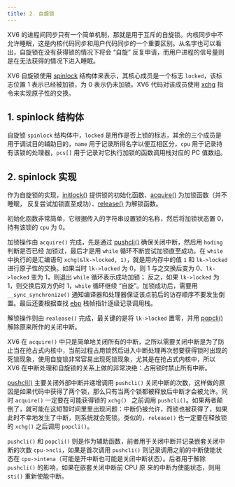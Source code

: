 ```yaml
---
title: 2. 自旋锁
---
```


XV6 的进程间同步只有一个简单机制，那就是用于互斥的自旋锁。内核同步中不允许睡眠，这是内核代码同步和用户代码同步的一个重要区别。从名字也可以看出，自旋锁在没有获得锁的情况下将会 “自旋” 反复申请，而用户进程的信号量则是在无法获得的情况下进入睡眠。

XV6 自旋锁使用 [spinlock](https://github.com/professordeng/xv6-expansion/blob/master/spinlock.h) 结构体来表示，其核心成员是一个标志 `locked`，该标志位置 1 表示已经被加锁，为 0 表示仍未加锁。XV6 代码对该成员使用 [xchg](https://github.com/professordeng/xv6-expansion/blob/master/x86.h#L120) 指令来实现原子性的交换。 

## 1. spinlock 结构体

自旋锁 `spinlock` 结构体中，`locked` 是用作是否上锁的标志，其余的三个成员是用于调试目的辅助目的，`name` 用于记录所得名字以便互相区分，`cpu` 用于记录持有该锁的处理器，`pcs[]` 用于记录对它执行加锁的函数调用栈对应的 PC 值数组。

## 2. spinlock 实现

作为自旋锁的实现，[initlock()](https://github.com/professordeng/xv6-expansion/blob/master/spinlock.c#L12) 提供锁的初始化函数、[acquire()](https://github.com/professordeng/xv6-expansion/blob/master/spinlock.c#L20) 为加锁函数（并不睡眠， 反复尝试加锁直至成功）、[release()](https://github.com/professordeng/xv6-expansion/blob/master/spinlock.c#L45) 为解锁函数。

初始化函数非常简单，它根据传入的字符串设置锁的名称，然后将加锁状态置 0，持有该锁的 `cpu` 为 0。 

加锁操作由 `acquire()` 完成，先是通过 [pushcli()](https://github.com/professordeng/xv6-expansion/blob/master/spinlock.c#L100) 确保关闭中断，然后用 `hoding` 判断是否已经 加锁过，最后才是用 `while` 循环不断尝试加锁直至成功。在 `while` 中执行的是汇编语句 `xchg(&lk->locked, 1)`，就是用内存中的值 `1` 和 `lk->locked` 进行原子性的交换。如果当时 `lk->locked` 为 0，则 1 与之交换后变为 0、`lk->locked` 变为 1，则退出 `while` 循环表示成功加锁； 反之，如果 `lk->locked` 为 1，则交换后双方仍时 1，`while` 循环继续 “自旋”。加锁成功后，需要用 `__sync_synchronize()` 通知编译器和处理器保证该点前后的访存顺序不要发生倒置。最后还要根据查找 [ebp](https://github.com/professordeng/xv6-expansion/blob/master/spinlock.c#L70) 栈帧指针逐级记录调用栈。

解锁操作则由 `realease()` 完成，最关键的是将 `lk->locked` 置零，并用 [popcli()](https://github.com/professordeng/xv6-expansion/blob/master/spinlock.c#L116) 解除原来所作的关闭中断。

XV6 在 `acquire()` 中只是简单地关闭所有的中断，之所以需要关闭中断是为了防止当在抢占式内核中，当前过程占用锁然后进入中断处理再次想要获得锁时出现的死锁现象，使用自旋锁非常容易出现死锁现象，尤其是在抢占式内核中，所以 XV6 在中断处理和自旋锁的关系上做的非常决绝：占用锁时禁止所有中断。

[pushcli()](https://github.com/professordeng/xv6-expansion/blob/master/spinlock.c#L100) 主要关闭外部中断并递增调用 `pushcli()` 关闭中断的次数，这样做的原因是如果代码中获得了两个锁，那么只有当两个锁都被释放后中断才会被允许。同时 `acquire()`  一定要在可能获得锁的 `xchg() ` 之前调用 `pushcli()`。如果两者颠倒了，就可能在这短暂时间里里出现问题：中断仍被允许，而锁也被获得了，如果此时不幸地发生了中断，则系统就会死锁。类似的，`release()` 也一定要在释放锁的 `xchg()` 之后调用 `popcli()`。

`pushcli()` 和 `popcli()` 则是作为辅助函数，前者用于关闭中断并记录嵌套关闭中断的次数 `cpu->ncli`，如果是首次调用 `pushcli()` 则记录调用之前的中断使能状态在 `cpu->intena`（可能是开中断也可能是关闭中断状态）。后者用于解除 `pushcli()` 的影响，如果在嵌套关闭中断前 CPU 原 来的中断为使能状态，则用 `sti()` 重新使能中断。 

